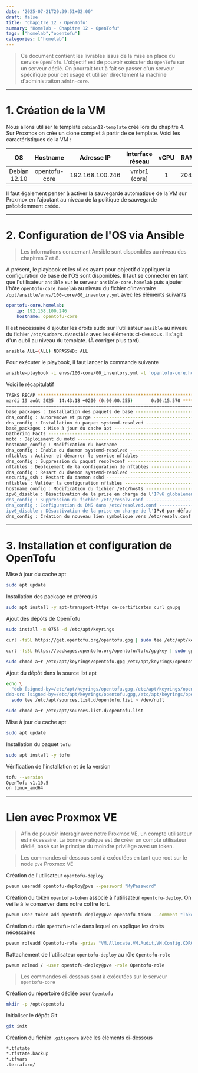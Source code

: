 ```yaml
---
date: '2025-07-21T20:39:51+02:00'
draft: false
title: 'Chapitre 12 - OpenTofu'
summary: "Homelab - Chapitre 12 - OpenTofu"
tags: ["homelab","opentofu"]
categories: ["homelab"]
---
```


> Ce document contient les livrables issus de la mise en place du service `OpenTofu`. L'objectif est de pouvoir exécuter du `OpenTofu` sur un serveur dédié. On pourrait tout à fait se passer d'un serveur spécifique pour cet usage et utiliser directement la machine d'administraiton `admin-core`.

---

# 1. Création de la VM

Nous allons utiliser le template `debian12-template` créé lors du chapitre 4. Sur Proxmox on crée un clone complet à partir de ce template. Voici les caractéristiques de la VM :

| OS      | Hostname     | Adresse IP | Interface réseau | vCPU    | RAM   | Stockage
|:-:    |:-:    |:-:    |:-:    |:-:    |:-:    |:-:
| Debian 12.10     | opentofu-core      | 192.168.100.246    | vmbr1 (core)    | 1     | 2048   | 20Gio

Il faut également penser à activer la sauvegarde automatique de la VM sur Proxmox en l'ajoutant au niveau de la politique de sauvegarde précédemment créée.

---

# 2. Configuration de l'OS via Ansible

> Les informations concernant Ansible sont disponibles au niveau des chapitres 7 et 8.

A présent, le playbook et les rôles ayant pour objectif d'appliquer la configuration de base de l'OS sont disponibles. Il faut se connecter en tant que l'utilisateur `ansible` sur le serveur `ansible-core.homelab` puis ajouter l'hôte `opentofu-core.homelab` au niveau du fichier d'inventaire `/opt/ansible/envs/100-core/00_inventory.yml` avec les éléments suivants

```yml
opentofu-core.homelab:
    ip: 192.168.100.246
    hostname: opentofu-core
```

Il est nécessaire d'ajouter les droits sudo sur l'utilisateur `ansible` au niveau du fichier `/etc/sudoers.d/ansible` avec les éléments ci-dessous. Il s'agit d'un oubli au niveau du template. (À corriger plus tard).

```bash
ansible ALL=(ALL) NOPASSWD: ALL
```

Pour exécuter le playbook, il faut lancer la commande suivante

```bash
ansible-playbook -i envs/100-core/00_inventory.yml -l 'opentofu-core.homelab,' playbooks/00_config_vm.yml
```

Voici le récapitulatif

```bash
TASKS RECAP ***************************************************************************************************************
mardi 19 août 2025  14:43:18 +0200 (0:00:00.255)       0:00:15.570 ************ 
=============================================================================== 
base_packages : Installation des paquets de base ------------------------------------------------------------------- 3.40s
dns_config : Autoremove et purge ----------------------------------------------------------------------------------- 2.38s
dns_config : Installation du paquet systemd-resolved --------------------------------------------------------------- 2.07s
base_packages : Mise à jour du cache apt --------------------------------------------------------------------------- 1.78s
Gathering Facts ---------------------------------------------------------------------------------------------------- 1.06s
motd : Déploiement du motd ----------------------------------------------------------------------------------------- 0.46s
hostname_config : Modification du hostname ------------------------------------------------------------------------- 0.46s
dns_config : Enable du daemon systemd-resolved --------------------------------------------------------------------- 0.39s
nftables : Activer et démarrer le service nftables ----------------------------------------------------------------- 0.39s
dns_config : Suppression du paquet resolvconf ---------------------------------------------------------------------- 0.38s
nftables : Déploiement de la configuration de nftables ------------------------------------------------------------- 0.31s
dns_config : Resart du daemon systemd-resolved --------------------------------------------------------------------- 0.30s
security_ssh : Restart du daemon sshd ------------------------------------------------------------------------------ 0.26s
nftables : Valider la configuration nftables ----------------------------------------------------------------------- 0.21s
hostname_config : Modification du fichier /etc/hosts --------------------------------------------------------------- 0.20s
ipv6_disable : Désactivation de la prise en charge de l'IPv6 globalement ------------------------------------------- 0.20s
dns_config : Suppression du fichier /etc/resolv.conf --------------------------------------------------------------- 0.19s
dns_config : Configuration du DNS dans /etc/resolved.conf ---------------------------------------------------------- 0.19s
ipv6_disable : Désactivation de la prise en charge de l'IPv6 par défaut -------------------------------------------- 0.14s
dns_config : Création du nouveau lien symbolique vers /etc/resolv.conf --------------------------------------------- 0.14s
```

---

# 3. Installation et configuration de OpenTofu

Mise à jour du cache apt

```bash
sudo apt update
```

Installation des package en prérequis

```bash
sudo apt install -y apt-transport-https ca-certificates curl gnupg
```

Ajout des dépôts de OpenTofu

```bash
sudo install -m 0755 -d /etc/apt/keyrings
```

```bash
curl -fsSL https://get.opentofu.org/opentofu.gpg | sudo tee /etc/apt/keyrings/opentofu.gpg >/dev/null
```

```bash
curl -fsSL https://packages.opentofu.org/opentofu/tofu/gpgkey | sudo gpg --no-tty --batch --dearmor -o /etc/apt/keyrings/opentofu-repo.gpg >/dev/null
```

```bash
sudo chmod a+r /etc/apt/keyrings/opentofu.gpg /etc/apt/keyrings/opentofu-repo.gpg
```

Ajout du dépôt dans la source list apt

```bash
echo \
  "deb [signed-by=/etc/apt/keyrings/opentofu.gpg,/etc/apt/keyrings/opentofu-repo.gpg] https://packages.opentofu.org/opentofu/tofu/any/ any main
deb-src [signed-by=/etc/apt/keyrings/opentofu.gpg,/etc/apt/keyrings/opentofu-repo.gpg] https://packages.opentofu.org/opentofu/tofu/any/ any main" | \
  sudo tee /etc/apt/sources.list.d/opentofu.list > /dev/null
```

```bash
sudo chmod a+r /etc/apt/sources.list.d/opentofu.list
```

Mise à jour du cache apt 

```bash
sudo apt update
```

Installation du paquet `tofu`

```bash
sudo apt install -y tofu
```

Vérification de l'installation et de la version

```bash
tofu --version
OpenTofu v1.10.5
on linux_amd64
```

---

# Lien avec Proxmox VE

> Afin de pouvoir interagir avec notre Proxmox VE, un compte utilisateur est nécessaire. La bonne pratique est de créer un compte utilisateur dédié, basé sur le principe du moindre privilège avec un token.

> Les commandes ci-dessous sont à exécutées en tant que root sur le node `pve` Proxmox VE

Création de l'utilisateur `opentofu-deploy`

```bash
pveum useradd opentofu-deploy@pve --password "MyPassword"
```

Création du token `opentofu-token` associé à l'utilisateur `opentofu-deploy`. On veille à le conserver dans notre coffre fort.

```bash
pveum user token add opentofu-deploy@pve opentofu-token --comment "Token OpenTofu" --privsep
```

Création du rôle `Opentofu-role` dans lequel on applique les droits nécessaires

```bash
pveum roleadd Opentofu-role -privs "VM.Allocate,VM.Audit,VM.Config.CDROM,VM.Config.Disk,VM.Config.Network,VM.Config.Options,VM.Monitor,VM.PowerMgmt"
```

Rattachement de l'utilisateur `opentofu-deploy` au rôle `Opentofu-role`

```bash
pveum aclmod / -user opentofu-deploy@pve -role Opentofu-role
```

> Les commandes ci-dessous sont à exécutées sur le serveur `opentofu-core`

Création du répertoire dédiée pour `Opentofu`

```bash
mkdir -p /opt/opentofu
```

Initialiser le dépôt Git

```bash
git init
```

Création du fichier `.gitignore` avec les éléments ci-dessous

```bash
*.tfstate
*.tfstate.backup
*.tfvars
.terraform/
```




